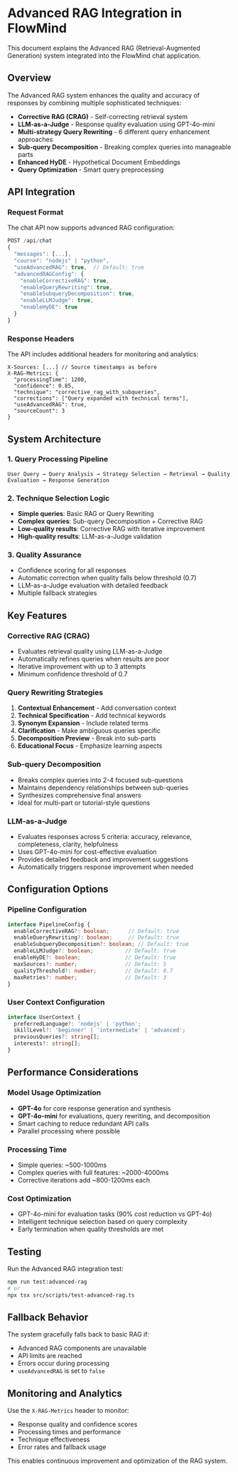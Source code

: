 # Advanced RAG Integration in FlowMind

This document explains the Advanced RAG (Retrieval-Augmented Generation) system integrated into the FlowMind chat application.

## Overview

The Advanced RAG system enhances the quality and accuracy of responses by combining multiple sophisticated techniques:

- **Corrective RAG (CRAG)** - Self-correcting retrieval system
- **LLM-as-a-Judge** - Response quality evaluation using GPT-4o-mini
- **Multi-strategy Query Rewriting** - 6 different query enhancement approaches
- **Sub-query Decomposition** - Breaking complex queries into manageable parts
- **Enhanced HyDE** - Hypothetical Document Embeddings
- **Query Optimization** - Smart query preprocessing

## API Integration

### Request Format

The chat API now supports advanced RAG configuration:

```typescript
POST /api/chat
{
  "messages": [...],
  "course": "nodejs" | "python",
  "useAdvancedRAG": true,  // Default: true
  "advancedRAGConfig": {
    "enableCorrectiveRAG": true,
    "enableQueryRewriting": true,
    "enableSubqueryDecomposition": true,
    "enableLLMJudge": true,
    "enableHyDE": true
  }
}
```

### Response Headers

The API includes additional headers for monitoring and analytics:

```
X-Sources: [...] // Source timestamps as before
X-RAG-Metrics: {
  "processingTime": 1200,
  "confidence": 0.85,
  "technique": "corrective_rag_with_subqueries",
  "corrections": ["Query expanded with technical terms"],
  "useAdvancedRAG": true,
  "sourceCount": 3
}
```

## System Architecture

### 1. Query Processing Pipeline

```
User Query → Query Analysis → Strategy Selection → Retrieval → Quality Evaluation → Response Generation
```

### 2. Technique Selection Logic

- **Simple queries**: Basic RAG or Query Rewriting
- **Complex queries**: Sub-query Decomposition + Corrective RAG
- **Low-quality results**: Corrective RAG with iterative improvement
- **High-quality results**: LLM-as-a-Judge validation

### 3. Quality Assurance

- Confidence scoring for all responses
- Automatic correction when quality falls below threshold (0.7)
- LLM-as-a-Judge evaluation with detailed feedback
- Multiple fallback strategies

## Key Features

### Corrective RAG (CRAG)
- Evaluates retrieval quality using LLM-as-a-Judge
- Automatically refines queries when results are poor
- Iterative improvement with up to 3 attempts
- Minimum confidence threshold of 0.7

### Query Rewriting Strategies
1. **Contextual Enhancement** - Add conversation context
2. **Technical Specification** - Add technical keywords
3. **Synonym Expansion** - Include related terms
4. **Clarification** - Make ambiguous queries specific
5. **Decomposition Preview** - Break into sub-parts
6. **Educational Focus** - Emphasize learning aspects

### Sub-query Decomposition
- Breaks complex queries into 2-4 focused sub-questions
- Maintains dependency relationships between sub-queries
- Synthesizes comprehensive final answers
- Ideal for multi-part or tutorial-style questions

### LLM-as-a-Judge
- Evaluates responses across 5 criteria: accuracy, relevance, completeness, clarity, helpfulness
- Uses GPT-4o-mini for cost-effective evaluation
- Provides detailed feedback and improvement suggestions
- Automatically triggers response improvement when needed

## Configuration Options

### Pipeline Configuration

```typescript
interface PipelineConfig {
  enableCorrectiveRAG?: boolean;      // Default: true
  enableQueryRewriting?: boolean;     // Default: true
  enableSubqueryDecomposition?: boolean; // Default: true
  enableLLMJudge?: boolean;          // Default: true
  enableHyDE?: boolean;              // Default: true
  maxSources?: number;               // Default: 5
  qualityThreshold?: number;         // Default: 0.7
  maxRetries?: number;               // Default: 3
}
```

### User Context Configuration

```typescript
interface UserContext {
  preferredLanguage?: 'nodejs' | 'python';
  skillLevel?: 'beginner' | 'intermediate' | 'advanced';
  previousQueries?: string[];
  interests?: string[];
}
```

## Performance Considerations

### Model Usage Optimization

- **GPT-4o** for core response generation and synthesis
- **GPT-4o-mini** for evaluations, query rewriting, and decomposition
- Smart caching to reduce redundant API calls
- Parallel processing where possible

### Processing Time

- Simple queries: ~500-1000ms
- Complex queries with full features: ~2000-4000ms
- Corrective iterations add ~800-1200ms each

### Cost Optimization

- GPT-4o-mini for evaluation tasks (90% cost reduction vs GPT-4o)
- Intelligent technique selection based on query complexity
- Early termination when quality thresholds are met

## Testing

Run the Advanced RAG integration test:

```bash
npm run test:advanced-rag
# or
npx tsx src/scripts/test-advanced-rag.ts
```

## Fallback Behavior

The system gracefully falls back to basic RAG if:
- Advanced RAG components are unavailable
- API limits are reached
- Errors occur during processing
- `useAdvancedRAG` is set to `false`

## Monitoring and Analytics

Use the `X-RAG-Metrics` header to monitor:
- Response quality and confidence scores
- Processing times and performance
- Technique effectiveness
- Error rates and fallback usage

This enables continuous improvement and optimization of the RAG system.